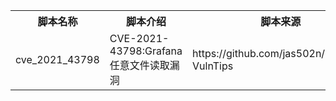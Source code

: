<table>
<tr>
    <th>脚本名称</th>
    <th>脚本介绍</th>
    <th>脚本来源</th>
</tr>
<tr>
    <td>cve_2021_43798</td>
    <td>CVE-2021-43798:Grafana 任意文件读取漏洞</td>
    <td>https://github.com/jas502n/Grafana-VulnTips</td>
    <td>https://github.com/Mr-xn/CVE-2021-43798</td>
</tr>
